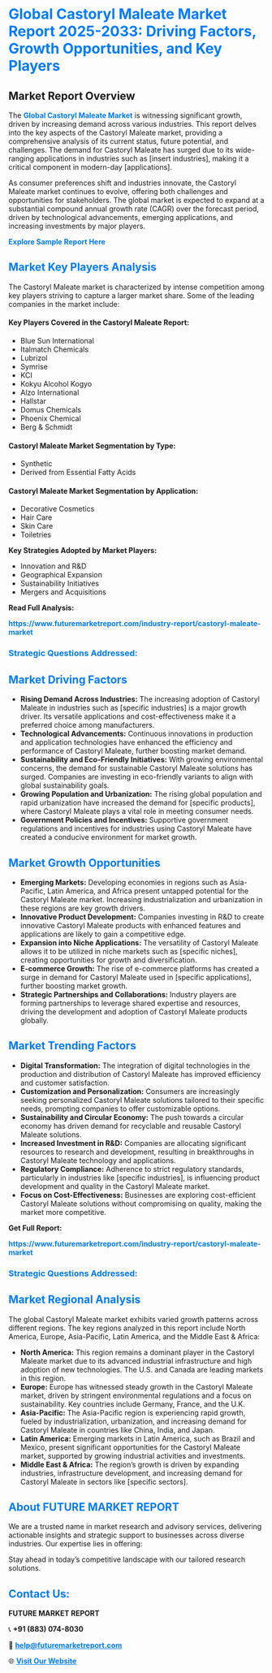 <h1 style="color: #007BFF;">Global Castoryl Maleate Market Report 2025-2033: Driving Factors, Growth Opportunities, and Key Players</h1>

<section id="overview">
<h2>Market Report Overview</h2>
<p>The <a href="https://www.futuremarketreport.com/industry-report/castoryl-maleate-market" style="color: #007BFF; text-decoration: none;"><strong>Global Castoryl Maleate Market</strong></a> is witnessing significant growth, driven by increasing demand across various industries. This report delves into the key aspects of the Castoryl Maleate market, providing a comprehensive analysis of its current status, future potential, and challenges. The demand for Castoryl Maleate has surged due to its wide-ranging applications in industries such as [insert industries], making it a critical component in modern-day [applications].</p>
<p>As consumer preferences shift and industries innovate, the Castoryl Maleate market continues to evolve, offering both challenges and opportunities for stakeholders. The global market is expected to expand at a substantial compound annual growth rate (CAGR) over the forecast period, driven by technological advancements, emerging applications, and increasing investments by major players.</p>
</section>

<section id="overview">
<p><a href="https://www.futuremarketreport.com/request-sample/reportId=33382" style="color: #007BFF; text-decoration: none;"><strong>Explore Sample Report Here</strong></a></p>
</section>

<section id="key-players">
<h2 style="color: #007BFF;">Market Key Players Analysis</h2>
<p>The Castoryl Maleate market is characterized by intense competition among key players striving to capture a larger market share. Some of the leading companies in the market include:</p>
<h4>Key Players Covered in the Castoryl Maleate Report:</h4>
<ul><li>Blue Sun International</li><li>Italmatch Chemicals</li><li>Lubrizol</li><li>Symrise</li><li>KCI</li><li>Kokyu Alcohol Kogyo</li><li>Alzo International</li><li>Hallstar</li><li>Domus Chemicals</li><li>Phoenix Chemical</li><li>Berg &amp; Schmidt</li></ul>
<h4>Castoryl Maleate Market Segmentation by Type:</h4>
<ul><li>Synthetic</li><li>Derived from Essential Fatty Acids</li></ul>

<h4>Castoryl Maleate Market Segmentation by Application:</h4>
<ul><li>Decorative Cosmetics</li><li>Hair Care</li><li>Skin Care</li><li>Toiletries</li></ul>
<p><strong>Key Strategies Adopted by Market Players:</strong></p>
<ul>
<li>Innovation and R&D</li>
<li>Geographical Expansion</li>
<li>Sustainability Initiatives</li>
<li>Mergers and Acquisitions</li>
</ul>
</section>

<section>
<p><strong>Read Full Analysis: </strong></p><a href="https://www.futuremarketreport.com/industry-report/castoryl-maleate-market" style="color: #007BFF; text-decoration: none;"><strong>https://www.futuremarketreport.com/industry-report/castoryl-maleate-market</strong></a>
<h3 style="color: #007BFF;">Strategic Questions Addressed:</h3>
</section>

<section id="driving-factors">
<h2 style="color: #007BFF;">Market Driving Factors</h2>
<ul>
<li><strong>Rising Demand Across Industries:</strong> The increasing adoption of Castoryl Maleate in industries such as [specific industries] is a major growth driver. Its versatile applications and cost-effectiveness make it a preferred choice among manufacturers.</li>
<li><strong>Technological Advancements:</strong> Continuous innovations in production and application technologies have enhanced the efficiency and performance of Castoryl Maleate, further boosting market demand.</li>
<li><strong>Sustainability and Eco-Friendly Initiatives:</strong> With growing environmental concerns, the demand for sustainable Castoryl Maleate solutions has surged. Companies are investing in eco-friendly variants to align with global sustainability goals.</li>
<li><strong>Growing Population and Urbanization:</strong> The rising global population and rapid urbanization have increased the demand for [specific products], where Castoryl Maleate plays a vital role in meeting consumer needs.</li>
<li><strong>Government Policies and Incentives:</strong> Supportive government regulations and incentives for industries using Castoryl Maleate have created a conducive environment for market growth.</li>
</ul>
</section>

<section id="growth-opportunities">
<h2 style="color: #007BFF;">Market Growth Opportunities</h2>
<ul>
<li><strong>Emerging Markets:</strong> Developing economies in regions such as Asia-Pacific, Latin America, and Africa present untapped potential for the Castoryl Maleate market. Increasing industrialization and urbanization in these regions are key growth drivers.</li>
<li><strong>Innovative Product Development:</strong> Companies investing in R&D to create innovative Castoryl Maleate products with enhanced features and applications are likely to gain a competitive edge.</li>
<li><strong>Expansion into Niche Applications:</strong> The versatility of Castoryl Maleate allows it to be utilized in niche markets such as [specific niches], creating opportunities for growth and diversification.</li>
<li><strong>E-commerce Growth:</strong> The rise of e-commerce platforms has created a surge in demand for Castoryl Maleate used in [specific applications], further boosting market growth.</li>
<li><strong>Strategic Partnerships and Collaborations:</strong> Industry players are forming partnerships to leverage shared expertise and resources, driving the development and adoption of Castoryl Maleate products globally.</li>
</ul>
</section>

<section id="trending-factors">
<h2 style="color: #007BFF;">Market Trending Factors</h2>
<ul>
<li><strong>Digital Transformation:</strong> The integration of digital technologies in the production and distribution of Castoryl Maleate has improved efficiency and customer satisfaction.</li>
<li><strong>Customization and Personalization:</strong> Consumers are increasingly seeking personalized Castoryl Maleate solutions tailored to their specific needs, prompting companies to offer customizable options.</li>
<li><strong>Sustainability and Circular Economy:</strong> The push towards a circular economy has driven demand for recyclable and reusable Castoryl Maleate solutions.</li>
<li><strong>Increased Investment in R&D:</strong> Companies are allocating significant resources to research and development, resulting in breakthroughs in Castoryl Maleate technology and applications.</li>
<li><strong>Regulatory Compliance:</strong> Adherence to strict regulatory standards, particularly in industries like [specific industries], is influencing product development and quality in the Castoryl Maleate market.</li>
<li><strong>Focus on Cost-Effectiveness:</strong> Businesses are exploring cost-efficient Castoryl Maleate solutions without compromising on quality, making the market more competitive.</li>
</ul>
</section>

<section>
<p><strong>Get Full Report: </strong></p><a href="https://www.futuremarketreport.com/industry-report/castoryl-maleate-market" style="color: #007BFF; text-decoration: none;"><strong>https://www.futuremarketreport.com/industry-report/castoryl-maleate-market</strong></a>
<h3 style="color: #007BFF;">Strategic Questions Addressed:</h3>
</section>


<section id="regional-analysis">
<h2 style="color: #007BFF;">Market Regional Analysis</h2>
<p>The global Castoryl Maleate market exhibits varied growth patterns across different regions. The key regions analyzed in this report include North America, Europe, Asia-Pacific, Latin America, and the Middle East & Africa:</p>
<ul>
<li><strong>North America:</strong> This region remains a dominant player in the Castoryl Maleate market due to its advanced industrial infrastructure and high adoption of new technologies. The U.S. and Canada are leading markets in this region.</li>
<li><strong>Europe:</strong> Europe has witnessed steady growth in the Castoryl Maleate market, driven by stringent environmental regulations and a focus on sustainability. Key countries include Germany, France, and the U.K.</li>
<li><strong>Asia-Pacific:</strong> The Asia-Pacific region is experiencing rapid growth, fueled by industrialization, urbanization, and increasing demand for Castoryl Maleate in countries like China, India, and Japan.</li>
<li><strong>Latin America:</strong> Emerging markets in Latin America, such as Brazil and Mexico, present significant opportunities for the Castoryl Maleate market, supported by growing industrial activities and investments.</li>
<li><strong>Middle East & Africa:</strong> The region’s growth is driven by expanding industries, infrastructure development, and increasing demand for Castoryl Maleate in sectors like [specific sectors].</li>
</ul>
</section>

<footer>
<h2 style="color: #007BFF;">About FUTURE MARKET REPORT</h2>
<p>We are a trusted name in market research and advisory services, delivering actionable insights and strategic support to businesses across diverse industries. Our expertise lies in offering:</p>

<p>Stay ahead in today’s competitive landscape with our tailored research solutions.</p>

<h2 style="color: #007BFF;">Contact Us:</h2>
<p><strong>FUTURE MARKET REPORT</strong></p>
<p>📞 <strong>+91 (883) 074-8030</strong></p>
<p>📧 <strong><a href="mailto:help@futuremarketreport.com" style="color: #007BFF;">help@futuremarketreport.com</a></strong></p>
<p>🌐 <strong><a href="https://www.futuremarketreport.com/" style="color: #007BFF;">Visit Our Website</a></strong></p>
</footer>